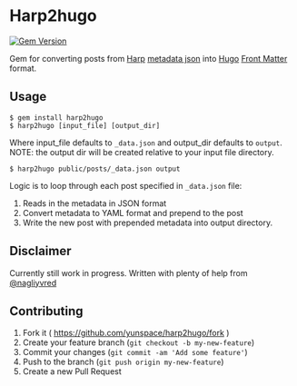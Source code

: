 # Harp2hugo
[![Gem Version](https://badge.fury.io/rb/harp2hugo.svg)](http://badge.fury.io/rb/harp2hugo)

Gem for converting posts from [Harp](https://github.com/sintaxi/harp) [metadata json](http://harpjs.com/docs/development/metadata)
 into [Hugo](https://github.com/spf13/hugo) [Front Matter](https://gohugo.io/content/front-matter/) format. 

## Usage

    $ gem install harp2hugo
    $ harp2hugo [input_file] [output_dir]

Where input_file defaults to `_data.json` and output_dir defaults to `output`.
NOTE: the output dir will be created relative to your input file directory.

    $ harp2hugo public/posts/_data.json output

Logic is to loop through each post specified in `_data.json` file:

 1. Reads in the metadata in JSON format
 2. Convert metadata to YAML format and prepend to the post
 3. Write the new post with prepended metadata into output directory.

## Disclaimer

Currently still work in progress. Written with plenty of help from [@nagliyvred](https://github.com/nagliyvred)

## Contributing

1. Fork it ( https://github.com/yunspace/harp2hugo/fork )
2. Create your feature branch (`git checkout -b my-new-feature`)
3. Commit your changes (`git commit -am 'Add some feature'`)
4. Push to the branch (`git push origin my-new-feature`)
5. Create a new Pull Request
